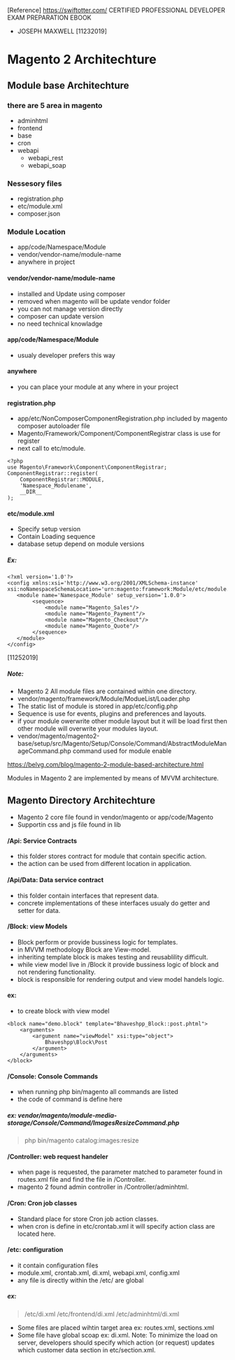 [Reference]
https://swiftotter.com/
CERTIFIED PROFESSIONAL DEVELOPER EXAM PREPARATION EBOOK
- JOSEPH MAXWELL
[11232019]
# Magento 2 Architechture

## Module base Architechture

### there are 5 area in magento
- adminhtml
- frontend
- base
- cron
- webapi
    - webapi_rest
    - webapi_soap

### Nessesory files
- registration.php
- etc/module.xml
- composer.json

### Module Location
- app/code/Namespace/Module
- vendor/vendor-name/module-name
- anywhere in project

#### vendor/vendor-name/module-name
- installed and Update using composer
- removed when magento will be update vendor folder
- you can not manage version directly
- composer can update version
- no need technical knowladge

#### app/code/Namespace/Module
- usualy developer prefers this way

#### anywhere
- you can place your module at any where in your project

#### registration.php
- app/etc/NonComposerComponentRegistration.php included by magento composer autoloader file
- Magento/Framework/Component/ComponentRegistrar class is use for register
- next call to etc/module.

```
<?php
use Magento\Framework\Component\ComponentRegistrar;
ComponentRegistrar::register(
    ComponentRegistrar::MODULE,
    'Namespace_Modulename',
    __DIR__
);

```

#### etc/module.xml
- Specify setup version 
- Contain Loading sequence  
- database setup depend on module versions

##### Ex:

```
<?xml version='1.0'?>
<config xmlns:xsi='http://www.w3.org/2001/XMLSchema-instance' xsi:noNamespaceSchemaLocation='urn:magento:framework:Module/etc/module.xsd'>
   <module name='Namespace_Module' setup_version='1.0.0'>
        <sequence>
            <module name="Magento_Sales"/>
            <module name="Magento_Payment"/>
            <module name="Magento_Checkout"/>
            <module name="Magento_Quote"/>
        </sequence>
   </module>
</config>

```
 
[11252019]

##### Note: 
- Magento 2 All module files are contained within one directory. 
- vendor/magento/framework/Module/ModueList/Loader.php 
- The static list of module is stored in app/etc/config.php
- Sequence is use for events, plugins and preferences and layouts.
- if your module owerwrite other module layout but it will be load first then other module will overwrite your modules layout.
- vendor/magento/magento2-base/setup/src/Magento/Setup/Console/Command/AbstractModuleManageCommand.php command used for module enable

https://belvg.com/blog/magento-2-module-based-architecture.html

Modules in Magento 2 are implemented by means of MVVM architecture.


## Magento Directory Architechture
- Magento 2 core file found in vendor/magento or app/code/Magento
- Supportin css and js file found in lib 

#### /Api: Service Contracts
- this folder stores contract for module that contain specific action.
- the action can be used from different location in application.

#### /Api/Data: Data service contract
- this folder contain interfaces that represent data.
- concrete implementations of these interfaces usualy do getter and setter for data.

#### /Block: view Models
- Block perform or provide bussiness logic for templates.
- in MVVM methodology Block are View-model.
- inheriting template block is makes testing and reusablility difficult.
- while view model live in /Block it provide bussiness logic of block and not rendering functionality.
- block is responsible for rendering output and view model handels logic.

#### ex: 
- to create block with view model

```
<block name="demo.block" template="Bhaveshpp_Block::post.phtml">
    <arguments>
        <argument name="viewModel" xsi:type="object">
            Bhaveshpp\Block\Post
        </argument>
    </arguments>
</block>

```

#### /Console: Console Commands
- when running php bin/magento all commands are listed
- the code of command is define here

##### ex: vendor/magento/module-media-storage/Console/Command/ImagesResizeCommand.php
> php bin/magento catalog:images:resize

#### /Controller: web request handeler
- when page is requested, the parameter matched to parameter found in routes.xml file and find the file in /Controller.
- magento 2 found admin controller in /Controller/adminhtml.

#### /Cron: Cron job classes
- Standard place for store Cron job action classes.
- when cron is define in etc/crontab.xml it will specify action class are located here.

#### /etc: configuration
- it contain configuration files 
- module.xml, crontab.xml, di.xml, webapi.xml, config.xml
- any file is directly within the /etc/ are global

##### ex:
> /etc/di.xml
> /etc/frontend/di.xml
> /etc/adminhtml/di.xml

- Some files are placed wihtin target area ex: routes.xml, sections.xml
- Some file have global scoap ex: di.xml.
Note: To minimize the load on server, developers should specify which action (or request) updates which customer data section in etc/section.xml.